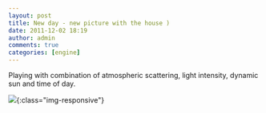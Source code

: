 ```yaml
---
layout: post
title: New day - new picture with the house )
date: 2011-12-02 18:19
author: admin
comments: true
categories: [engine]
---
```

Playing with combination of atmospheric scattering, light
intensity, dynamic sun and time of day.

![](http://1.bp.blogspot.com/-Qk0tWW-BJuw/TtkW5O6ZY8I/AAAAAAAABVw/wd67q5N2L8w/s1600/glow_houses.jpg){:class="img-responsive"}

